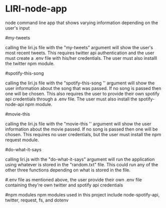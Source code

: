 # LIRI-node-app

node command line app that shows varying information depending on the user's input

#my-tweets

calling the liri.js file with the "my-tweets" argument will show the user's most recent tweets.  This requires twitter api authentication and the user must create a .env file with his/her credentials.  The user must also installl the twitter npm module.

#spotify-this-song

calling the liri.js file with the "spotify-this-song '<song name>' argument will show the user information about the song that was passed.  If no song is passed then one will be chosen.  This also requires the user to provide their own spotify api credentials through a .env file.  The user must also install the spotify-node-api npm module.

#movie-this

calling the liri.js file with the "movie-this '<movie name>' argument will show the user information about the movie passed.  If no song is passed then one will be chosen.  This requires no user credentials, but the user must install the npm request module.

#do-what-it-says

calling liri.js with the "do-what-it-says" argument will run the application using whatever is stored in the "random.txt" file.  This could run any of the other three functions depending on what is stored in the file.

#.env file
as mentioned above, the user provide their own .env file containing they're own twitter and spotify api credentials

#npm modules
npm modules used in this project include node-spotify-api, twitter, request, fs, and dotenv